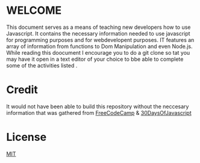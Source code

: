 # WELCOME 

This document serves as a means of teaching new developers how to use Javascript. It contains the necessary information needed to use javascript for programming purposes and for webdevelopent purposes. IT features an array of information from functions to Dom Manipulation and even Node.js. While reading this doocument I encourage you to  do a git clone so tat you may have it open in a text editor of your choice to bbe able to complete some of the activities listed . 

# Credit

It would not have been able to build this repository without the neccesary information that was gathered from [FreeCodeCamp](https://github.com/Asabeneh/30-Days-Of-JavaScript) & [30DaysOfJavascript](https://github.com/Asabeneh/30-Days-Of-JavaScript)

# License
[MIT](https://choosealicense.com/licenses/mit/)